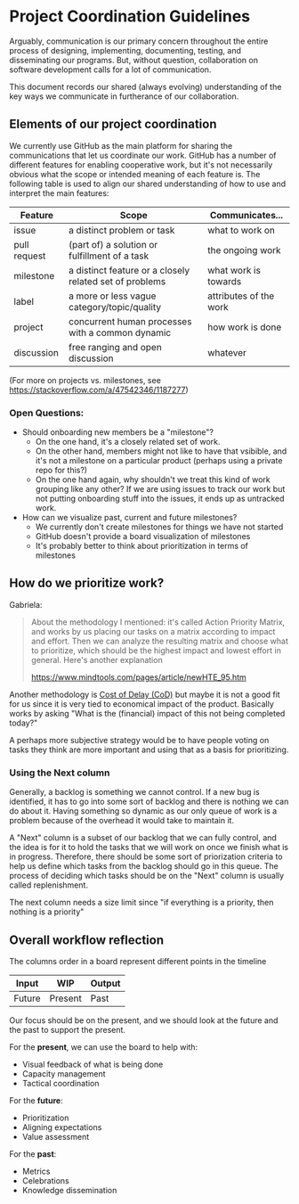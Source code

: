 # Project Coordination Guidelines

Arguably, communication is our primary concern throughout the entire process of
designing, implementing, documenting, testing, and disseminating our programs.
But, without question, collaboration on software development calls for a lot of
communication.

This document records our shared (always evolving) understanding of the key ways
we communicate in furtherance of our collaboration.

## Elements of our project coordination

We currently use GitHub as the main platform for sharing the communications
that let us coordinate our work. GitHub has a number of different features for
enabling cooperative work, but it's not necessarily obvious what the scope or
intended meaning of each feature is. The following table is used to align our
shared understanding of how to use and interpret the main features:

| Feature      | Scope                                                   | Communicates...        |
|--------------|---------------------------------------------------------|------------------------|
| issue        | a distinct problem or task                              | what to work on        |
| pull request | (part of) a solution or fulfillment of a task           | the ongoing work       |
| milestone    | a distinct feature or a closely related set of problems | what work is towards   |
| label        | a more or less vague category/topic/quality             | attributes of the work |
| project      | concurrent human processes with a common dynamic        | how work is done       |
| discussion   | free ranging and open discussion                        | whatever               |

(For more on projects vs. milestones, see
https://stackoverflow.com/a/47542346/1187277)

### Open Questions:

- Should onboarding new members be a "milestone"?
    - On the one hand, it's a closely related set of work.
    - On the other hand, members might not like to have that vsibible, and it's not a milestone on a particular product (perhaps using a private repo for this?)
    - On the one hand again, why shouldn't we treat this kind of work grouping like any other? If we are using issues to track our work but not putting onboarding stuff into the issues, it ends up as untracked work.
- How can we visualize past, current and future milestones?
    - We currently don't create milestones for things we have not started
    - GitHub doesn't provide a board visualization of milestones
    - It's probably better to think about prioritization in terms of milestones
 
## How do we prioritize work?


Gabriela:

> About the methodology I mentioned: it's called Action Priority Matrix, and works by us placing our tasks on a matrix according to impact and effort. Then we can analyze the resulting matrix and choose what to prioritize, which should be the highest impact and lowest effort in general. Here's another explanation 
>
> https://www.mindtools.com/pages/article/newHTE_95.htm

Another methodology is [Cost of Delay (CoD)](https://kanbanize.com/lean-management/value-waste/cost-of-delay) but maybe it is not a good fit for us since it is very tied to economical impact of the product. Basically works by asking "What is the (financial) impact of this not being completed today?"

A perhaps more subjective strategy would be to have people voting on tasks they think are more important and using that as a basis for prioritizing.


### Using the Next column

Generally, a backlog is something we cannot control. If a new bug is identified, it has to go into some sort of backlog and there is nothing we can do about it. Having something so dynamic as our only queue of work is a problem because of the overhead it would take to maintain it.

A "Next" column is a subset of our backlog that we can fully control, and the idea is for it to hold the tasks that we will work on once we finish what is in progress. Therefore, there should be some sort of priorization criteria to help us define which tasks from the backlog should go in this queue. The process of deciding which tasks should be on the "Next" column is usually called replenishment.

The next column needs a size limit since "if everything is a priority, then nothing is a priority"

## Overall workflow reflection

The columns order in a board represent different points in the timeline

| Input | WIP | Output |
|---|---|---|
| Future | Present | Past |

Our focus should be on the present, and we should look at the future and the past to support the present.

For the **present**, we can use the board to help with:
- Visual feedback of what is being done
- Capacity management
- Tactical coordination

For the **future**:
- Prioritization
- Aligning expectations
- Value assessment

For the **past**:
- Metrics
- Celebrations
- Knowledge dissemination
